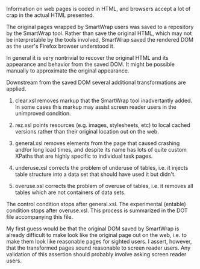 
Information on web pages is coded in HTML, and browsers accept a lot
of crap in the actual HTML presented.

The original pages wrapped by SmartWrap users was saved to a
repository by the SmartWrap tool.  Rather than save the original HTML,
which may not be interpretable by the tools involved, SmartWrap saved
the rendered DOM as the user's Firefox browser understood it.

In general it is very nontrivial to recover the original HTML and its
appearance and behavior from the saved DOM.  It might be possible
manually to approximate the original appearance.

Downstream from the saved DOM several additional transformations are
applied.

1. clear.xsl removes markup that the SmartWrap tool inadvertantly
added.  In some cases this markup may assist screen reader users in
the unimproved condition.

2. rez.xsl points resources (e.g. images, stylesheets, etc) to local
cached versions rather than their original location out on the web.

3. general.xsl removes elements from the page that caused crashing
and/or long load times, and despite its name has lots of quite custom
XPaths that are highly specific to individual task pages.

4. underuse.xsl corrects the problem of underuse of tables, i.e. it
injects table structure into a data set that should have used it but
didn't.

5. overuse.xsl corrects the problem of overuse of tables, i.e. it
removes all tables which are not containers of data sets.

The control condition stops after general.xsl.  The experimental
(entable) condition stops after overuse.xsl.  This process is
summarized in the DOT file accompanying this file.

My first guess would be that the original DOM saved by SmartWrap is
already difficult to make look like the original page out on the web,
i.e. to make them look like reasonable pages for sighted users.  I
assert, however, that the transformed pages sound reasonable to screen
reader users.  Any validation of this assertion should probably
involve asking screen reader users.